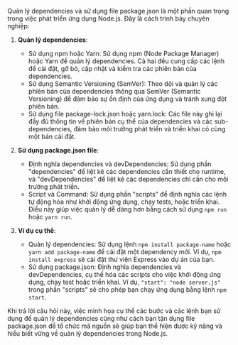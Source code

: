 Quản lý dependencies và sử dụng file package.json là một phần quan trọng trong việc phát triển ứng dụng Node.js. Đây là cách trình bày chuyên nghiệp:

1. **Quản lý dependencies**:

   - Sử dụng npm hoặc Yarn: Sử dụng npm (Node Package Manager) hoặc Yarn để quản lý dependencies. Cả hai đều cung cấp các lệnh để cài đặt, gỡ bỏ, cập nhật và kiểm tra các phiên bản của dependencies.
   - Sử dụng Semantic Versioning (SemVer): Theo dõi và quản lý các phiên bản của dependencies thông qua SemVer (Semantic Versioning) để đảm bảo sự ổn định của ứng dụng và tránh xung đột phiên bản.
   - Sử dụng file package-lock.json hoặc yarn.lock: Các file này ghi lại đầy đủ thông tin về phiên bản cụ thể của dependencies và các sub-dependencies, đảm bảo môi trường phát triển và triển khai có cùng một bản cài đặt.

2. **Sử dụng package.json file**:

   - Định nghĩa dependencies và devDependencies: Sử dụng phần "dependencies" để liệt kê các dependencies cần thiết cho runtime, và "devDependencies" để liệt kê các dependencies chỉ cần cho môi trường phát triển.
   - Script và Command: Sử dụng phần "scripts" để định nghĩa các lệnh tự động hóa như khởi động ứng dụng, chạy tests, hoặc triển khai. Điều này giúp việc quản lý dễ dàng hơn bằng cách sử dụng `npm run` hoặc `yarn run`.

3. **Ví dụ cụ thể**:
   - Quản lý dependencies: Sử dụng lệnh `npm install package-name` hoặc `yarn add package-name` để cài đặt một dependency mới. Ví dụ, `npm install express` sẽ cài đặt thư viện Express vào dự án của bạn.
   - Sử dụng package.json: Định nghĩa dependencies và devDependencies, cụ thể hóa các scripts cho việc khởi động ứng dụng, chạy test hoặc triển khai. Ví dụ, `"start": "node server.js"` trong phần "scripts" sẽ cho phép bạn chạy ứng dụng bằng lệnh `npm start`.

Khi trả lời câu hỏi này, việc minh họa cụ thể các bước và các lệnh bạn sử dụng để quản lý dependencies cũng như cách bạn tận dụng file package.json để tổ chức mã nguồn sẽ giúp bạn thể hiện được kỹ năng và hiểu biết vững về quản lý dependencies trong Node.js.
